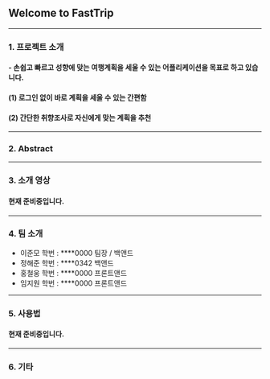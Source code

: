 ## Welcome to FastTrip
---
### 1. 프로젝트 소개
#### - 손쉽고 빠르고 성향에 맞는 여행계획을 세울 수 있는 어플리케이션을 목표로 하고 있습니다.
#### (1) 로그인 없이 바로 계획을 세울 수 있는 간편함
#### (2) 간단한 취향조사로 자신에게 맞는 계획을 추천 
---
### 2. Abstract
---

### 3. 소개 영상

#### 현재 준비중입니다.
---
### 4. 팀 소개

- 이준모 학번 : ****0000 팀장 / 백앤드
- 정해준 학번 : ****0342 백앤드
- 홍철웅 학번 : ****0000 프론트앤드
- 임지원 학번 : ****0000 프론트앤드

---
### 5. 사용법
#### 현재 준비중입니다.
---
### 6. 기타
